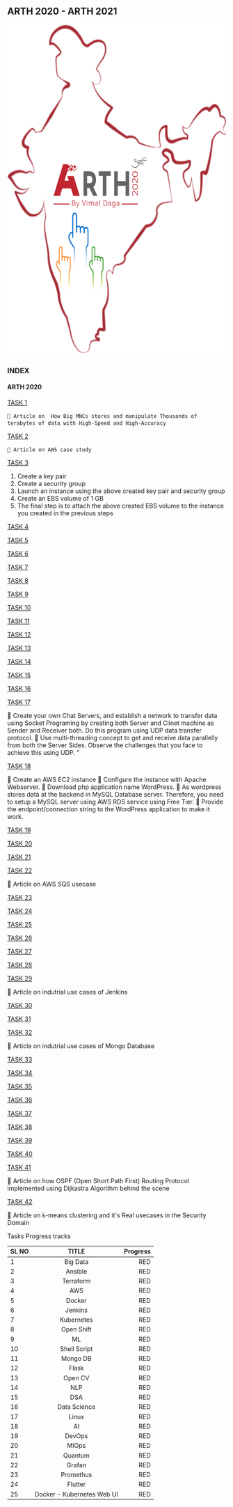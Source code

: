 ## ARTH 2020 - ARTH 2021
<p align="center">
     <img width="687" height="759" src="https://github.com/SATHYA-NARAYANA/ARTH-TASKS/blob/main/Images/arth2020.png">
</p>

### INDEX 

#### ARTH 2020
     
[TASK 1](https://sathya-k.medium.com/how-big-mncs-stores-and-manipulate-thousands-of-terabytes-of-data-with-high-speed-and-high-accuracy-7c83d002912)
    
    📌 Article on  How Big MNCs stores and manipulate Thousands of terabytes of data with High-Speed and High-Accuracy
     
[TASK 2](https://www.linkedin.com/pulse/aws-case-study-fuji-television-networks-sathya-narayana-/)
    
    📌 Article on AWS case study

[TASK 3]( )


1. Create a key pair 
2. Create a security group
3. Launch an instance using the above created key pair and security group
4. Create an EBS volume of 1 GB
5. The final step is to attach the above created EBS volume to the instance you created in the previous steps

[TASK 4]( )

[TASK 5]( )

[TASK 6]( ) 

[TASK 7]( ) 

[TASK 8]( ) 

[TASK 9]( ) 

[TASK 10]( ) 

[TASK 11]( ) 

[TASK 12]( ) 

[TASK 13]( ) 

[TASK 14]( ) 

[TASK 15]( ) 

[TASK 16]( ) 

[TASK 17]( ) 

🔅 Create your own Chat Servers, and establish a network to transfer data using Socket Programing by creating both Server and Clinet machine as Sender and Receiver both. Do this program using UDP data transfer protocol.
🔅 Use multi-threading concept to get and receive data parallelly from both the Server Sides. Observe the challenges that you face to achieve this using UDP. "

[TASK 18]( ) 

🔅 Create an AWS EC2 instance 
🔅 Configure the instance with Apache Webserver.
🔅 Download php application name WordPress.
🔅 As wordpress stores data at the backend in MySQL Database server. Therefore, you need to setup a MySQL server using AWS RDS service using Free Tier.
🔅 Provide the endpoint/connection string to the WordPress application to make it work. 

[TASK 19]( ) 

[TASK 20]( ) 

[TASK 21]( ) 

[TASK 22]( ) 

📌 Article on AWS SQS usecase

[TASK 23]( ) 

[TASK 24]( ) 

[TASK 25]( ) 

[TASK 26]( ) 

[TASK 27]( ) 

[TASK 28]( ) 

[TASK 29]( ) 

📌 Article on indutrial use cases of Jenkins

[TASK 30]( ) 

[TASK 31]( ) 

[TASK 32](https://sathya-k.medium.com/mongo-db-workshop-learnings-5c5aab59c907) 

📌 Article on indutrial use cases of Mongo Database

[TASK 33]( ) 

[TASK 34]( ) 

[TASK 35]( ) 

[TASK 36]( ) 

[TASK 37]( ) 

[TASK 38]( ) 

[TASK 39]( ) 

[TASK 40]( ) 

[TASK 41]( ) 

📌  Article on how OSPF (Open Short Path First) Routing Protocol implemented using Dijkastra Algorithm behind the scene

[TASK 42](https://www.linkedin.com/pulse/clustering-its-use-case-security-area-using-ml-sathya-narayana ) 

 📌 Article on k-means clustering and it's Real usecases in the Security Domain



Tasks Progress tracks

|SL NO          | TITLE         | Progress  |
| ------------- |:-------------:| ---------:|
| 1             | Big Data      |  RED      |
| 2             | Ansible       |  RED      |
| 3             | Terraform     |  RED      |
| 4             | AWS           |  RED      |
| 5             | Docker        |  RED      |
| 6             | Jenkins       |  RED      |
| 7             | Kubernetes    |  RED      |
| 8             | Open Shift    |  RED      |
| 9             | ML            |  RED      |
| 10            | Shell Script  |  RED      |
| 11            | Mongo DB      |  RED      |
| 12            | Flask         |  RED      |
| 13            | Open CV       |  RED      |
| 14            | NLP           |  RED      |
| 15            | DSA           |  RED      |
| 16            | Data Science  |  RED      |
| 17            | Linux         |  RED      |
| 18            | AI            |  RED      |
| 19            | DevOps        |  RED      |
| 20            | MlOps         |  RED      |
| 21            | Quantum       |  RED      |
| 22            | Grafan        |  RED      |
| 23            | Promethus     |  RED      |
| 24            | Flutter       |  RED      |
| 25            | Docker - Kubernetes Web UI     |  RED      |


 
